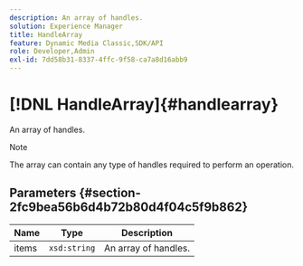 ```yaml
---
description: An array of handles.
solution: Experience Manager
title: HandleArray
feature: Dynamic Media Classic,SDK/API
role: Developer,Admin
exl-id: 7dd58b31-8337-4ffc-9f58-ca7a8d16abb9
---
```

# [!DNL HandleArray]{#handlearray}

An array of handles.

>[!NOTE]
>
>The array can contain any type of handles required to perform an operation.

## Parameters {#section-2fc9bea56b6d4b72b80d4f04c5f9b862}

|  Name  | Type  | Description  |
|---|---|---|
|  items  | `xsd:string`  | An array of handles.  |
